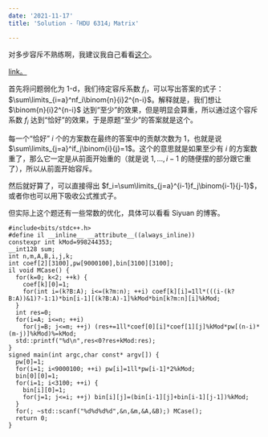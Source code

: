 ```yaml
---
date: '2021-11-17'
title: 'Solution -「HDU 6314」Matrix'

---
```


对多步容斥不熟练啊，我建议我自己看看[这个](https://blog.csdn.net/werkeytom_ftd/article/details/74701513)。

[link。](http://acm.hdu.edu.cn/showproblem.php?pid=6314)

首先将问题弱化为 1-d，我们待定容斥系数 $f_i$，可以写出答案的式子：$\sum\limits_{i=a}^nf_i\binom{n}{i}2^{n-i}$。解释就是，我们想让 $\binom{n}{i}2^{n-i}$ 达到“至少”的效果，但是明显会算重，所以通过这个容斥系数 $f_i$ 达到“恰好”的效果，于是原题“至少”的答案就是这个。

每一个“恰好” $i$ 个的方案数在最终的答案中的贡献次数为 $1$，也就是说 $\sum\limits_{j=a}^if_j\binom{i}{j}=1$。这个的意思就是如果至少有 $i$ 的方案数重了，那么它一定是从前面开始重的（就是说 $1,\dots,i-1$ 的随便摆的部分跟它重了），所以从前面开始容斥。

然后就好算了，可以直接得出 $f_i=\sum\limits_{j=a}^{i-1}f_j\binom{i-1}{j-1}$，或者你也可以用下吸收公式推式子。

但实际上这个题还有一些常数的优化，具体可以看看 Siyuan 的博客。

```cpp[class="line-numbers"]
#include<bits/stdc++.h>
#define il __inline__ __attribute__((always_inline))
constexpr int kMod=998244353;
__int128 sum;
int n,m,A,B,i,j,k;
int coef[2][3100],pw[9000100],bin[3100][3100];
il void MCase() {
  for(k=0; k<2; ++k) {
    coef[k][0]=1;
    for(int i=(k?B:A); i<=(k?m:n); ++i) coef[k][i]=1ll*(((i-(k?B:A))&1)?-1:1)*bin[i-1][(k?B:A)-1]%kMod*bin[k?m:n][i]%kMod;
  }
  int res=0;
  for(i=A; i<=n; ++i)
    for(j=B; j<=m; ++j) (res+=1ll*coef[0][i]*coef[1][j]%kMod*pw[(n-i)*(m-j)]%kMod)%=kMod;
  std::printf("%d\n",res<0?res+kMod:res);
}
signed main(int argc,char const* argv[]) {
  pw[0]=1;
  for(i=1; i<9000100; ++i) pw[i]=1ll*pw[i-1]*2%kMod;
  bin[0][0]=1;
  for(i=1; i<3100; ++i) {
    bin[i][0]=1;
    for(j=1; j<=i; ++j) bin[i][j]=(bin[i-1][j]+bin[i-1][j-1])%kMod;
  }
  for(; ~std::scanf("%d%d%d%d",&n,&m,&A,&B);) MCase();
  return 0;
}
```